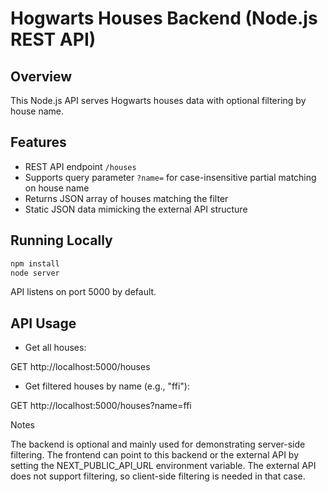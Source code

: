 # Hogwarts Houses Backend (Node.js REST API)

## Overview

This Node.js API serves Hogwarts houses data with optional filtering by house name.

## Features

- REST API endpoint `/houses`
- Supports query parameter `?name=` for case-insensitive partial matching on house name
- Returns JSON array of houses matching the filter
- Static JSON data mimicking the external API structure

## Running Locally

```bash
npm install
node server
```
API listens on port 5000 by default.

## API Usage
- Get all houses:

GET http://localhost:5000/houses

- Get filtered houses by name (e.g., "ffi"):

GET http://localhost:5000/houses?name=ffi

Notes

The backend is optional and mainly used for demonstrating server-side filtering.
The frontend can point to this backend or the external API by setting the NEXT_PUBLIC_API_URL environment variable.
The external API does not support filtering, so client-side filtering is needed in that case.
